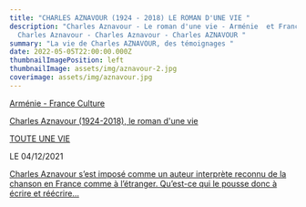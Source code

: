 ```yaml
---
title: "CHARLES AZNAVOUR (1924 - 2018) LE ROMAN D'UNE VIE "
description: "Charles Aznavour - Le roman d'une vie - Arménie  et France -
  Charles Aznavour - Charles Aznavour - Charles AZNAVOUR "
summary: "La vie de Charles AZNAVOUR, des témoignages "
date: 2022-05-05T22:00:00.000Z
thumbnailImagePosition: left
thumbnailImage: assets/img/aznavour-2.jpg
coverimage: assets/img/aznavour.jpg
---
```

<!--StartFragment-->

[Arménie - France Culture](https://www.franceculture.fr/theme/armenie)

<!--EndFragment-->

<!--StartFragment-->

[Charles Aznavour (1924-2018), le roman d'une vie](https://www.franceculture.fr/emissions/toute-une-vie/charles-aznavour-1924-2018-le-roman-d-une-vie "Charles Aznavour (1924-2018), le roman d'une vie")

[TOUTE UNE VIE](https://www.franceculture.fr/emissions/une-vie-une-oeuvre "Toute une vie")

LE 04/12/2021

[Charles Aznavour s’est imposé comme un auteur interprète reconnu de la chanson en France comme à l’étranger. Qu’est-ce qui le pousse donc à écrire et réécrire...](https://www.franceculture.fr/emissions/toute-une-vie/charles-aznavour-1924-2018-le-roman-d-une-vie "Charles Aznavour (1924-2018), le roman d'une vie")

<!--EndFragment-->